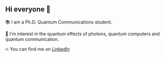 ## Hi everyone :wave:
:books: I am a Ph.D. Quantum Communications student.

:high_brightness: I'm interest in the quantum effects of photons, quantum computers and quantum communication.

:fire: You can find me on [LinkedIn](https://www.linkedin.com/in/federico-berra-160119100/)

